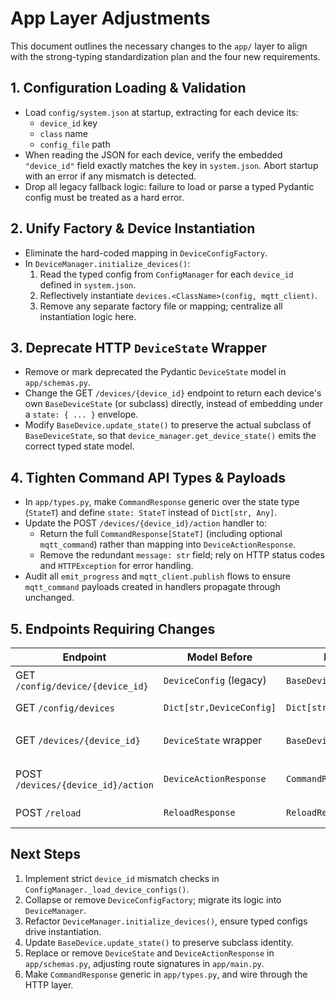 # App Layer Adjustments

This document outlines the necessary changes to the `app/` layer to align with the strong-typing standardization plan and the four new requirements.

## 1. Configuration Loading & Validation

- Load `config/system.json` at startup, extracting for each device its:
  - `device_id` key
  - `class` name
  - `config_file` path
- When reading the JSON for each device, verify the embedded `"device_id"` field exactly matches the key in `system.json`.  Abort startup with an error if any mismatch is detected.
- Drop all legacy fallback logic: failure to load or parse a typed Pydantic config must be treated as a hard error.

## 2. Unify Factory & Device Instantiation

- Eliminate the hard-coded mapping in `DeviceConfigFactory`.
- In `DeviceManager.initialize_devices()`:
  1. Read the typed config from `ConfigManager` for each `device_id` defined in `system.json`.
  2. Reflectively instantiate `devices.<ClassName>(config, mqtt_client)`.
  3. Remove any separate factory file or mapping; centralize all instantiation logic here.

## 3. Deprecate HTTP `DeviceState` Wrapper

- Remove or mark deprecated the Pydantic `DeviceState` model in `app/schemas.py`.
- Change the GET `/devices/{device_id}` endpoint to return each device's own `BaseDeviceState` (or subclass) directly, instead of embedding under a `state: { ... }` envelope.
- Modify `BaseDevice.update_state()` to preserve the actual subclass of `BaseDeviceState`, so that `device_manager.get_device_state()` emits the correct typed state model.

## 4. Tighten Command API Types & Payloads

- In `app/types.py`, make `CommandResponse` generic over the state type (`StateT`) and define `state: StateT` instead of `Dict[str, Any]`.
- Update the POST `/devices/{device_id}/action` handler to:
  - Return the full `CommandResponse[StateT]` (including optional `mqtt_command`) rather than mapping into `DeviceActionResponse`.
  - Remove the redundant `message: str` field; rely on HTTP status codes and `HTTPException` for error handling.
- Audit all `emit_progress` and `mqtt_client.publish` flows to ensure `mqtt_command` payloads created in handlers propagate through unchanged.

## 5. Endpoints Requiring Changes

| Endpoint                                        | Model Before                    | Model After                               | Notes                                                 |
|-------------------------------------------------|---------------------------------|-------------------------------------------|-------------------------------------------------------|
| GET `/config/device/{device_id}`                | `DeviceConfig` (legacy)         | `BaseDeviceConfig` (typed)               | Return only typed config; 404 if missing             |
| GET `/config/devices`                           | `Dict[str,DeviceConfig]`        | `Dict[str,BaseDeviceConfig]`             | Use `get_all_typed_configs()`                         |
| GET `/devices/{device_id}`                      | `DeviceState` wrapper           | `BaseDeviceState` (subclass)             | Return `device.get_current_state()` directly          |
| POST `/devices/{device_id}/action`              | `DeviceActionResponse`          | `CommandResponse[StateT]`                | Return raw command response, include `mqtt_command`   |
| POST `/reload`                                  | `ReloadResponse`                | `ReloadResponse`                         | Now fails with 500 on config `device_id` mismatch     |

## Next Steps

1. Implement strict `device_id` mismatch checks in `ConfigManager._load_device_configs()`.
2. Collapse or remove `DeviceConfigFactory`; migrate its logic into `DeviceManager`.
3. Refactor `DeviceManager.initialize_devices()`, ensure typed configs drive instantiation.
4. Update `BaseDevice.update_state()` to preserve subclass identity.
5. Replace or remove `DeviceState` and `DeviceActionResponse` in `app/schemas.py`, adjusting route signatures in `app/main.py`.
6. Make `CommandResponse` generic in `app/types.py`, and wire through the HTTP layer. 